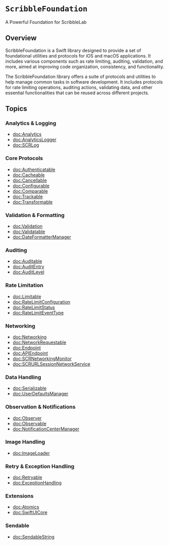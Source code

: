 # ``ScribbleFoundation``

A Powerful Foundation for ScribbleLab

## Overview

ScribbleFoundation is a Swift library designed to provide a set of foundational utilities and protocols for iOS and macOS applications. It includes various components such as rate limiting, auditing, validation, and more, aimed at improving code organization, consistency, and functionality.

The ScribbleFoundation library offers a suite of protocols and utilities to help manage common tasks in software development. It includes protocols for rate limiting operations, auditing actions, validating data, and other essential functionalities that can be reused across different projects.

## Topics

### Analytics & Logging

- <doc:Analytics>
- <doc:AnalyticsLogger>
- <doc:SCRLog>

### Core Protocols

- <doc:Authenticatable>
- <doc:Cacheable>
- <doc:Cancellable>
- <doc:Configurable>
- <doc:Comparable>
- <doc:Trackable>
- <doc:Transformable>

### Validation & Formatting

- <doc:Validation>
- <doc:Validatable>
- <doc:DateFormatterManager>

### Auditing

- <doc:Auditable>
- <doc:AuditEntry>
- <doc:AuditLevel>

### Rate Limitation

- <doc:Limitable>
- <doc:RateLimitConfiguration>
- <doc:RateLimitStatus>
- <doc:RateLimitEventType>

### Networking

- <doc:Networking>
- <doc:NetworkRequestable>
- <doc:Endpoint>
- <doc:APIEndpoint>
- <doc:SCRNetworkingMonitor>
- <doc:SCRURLSessionNetworkService>

### Data Handling

- <doc:Serializable>
- <doc:UserDefaultsManager>

### Observation & Notifications

- <doc:Observer>
- <doc:Observable>
- <doc:NotificationCenterManager>

### Image Handling

- <doc:ImageLoader>

### Retry & Exception Handling

- <doc:Retryable>
- <doc:ExceptionHandling>

### Extensions

- <doc:Atomics>
- <doc:SwiftUICore>

### Sendable

- <doc:SendableString>
